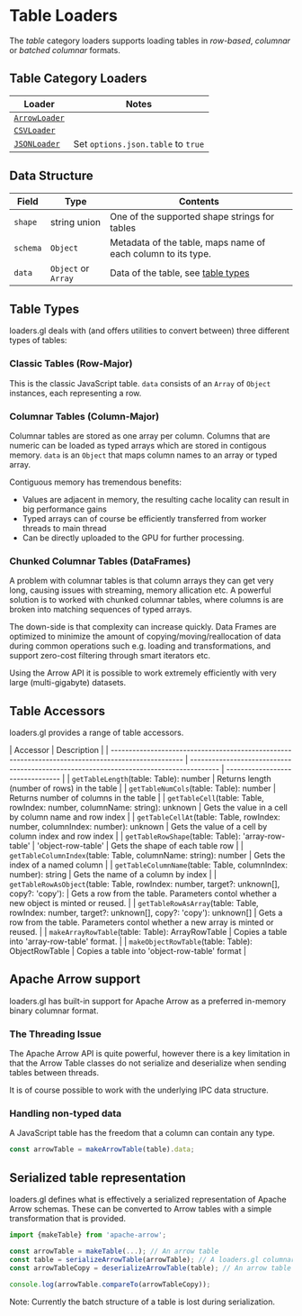 # Table Loaders

The _table_ category loaders supports loading tables in _row-based_, _columnar_ or _batched columnar_ formats.

## Table Category Loaders

| Loader                                                         | Notes                              |
| -------------------------------------------------------------- | ---------------------------------- |
| [`ArrowLoader`](/docs/modules/arrow/api-reference/arrow-loader) |                                    |
| [`CSVLoader`](/docs/modules/csv/api-reference/csv-loader)       |                                    |
| [`JSONLoader`](/docs/modules/json/api-reference/json-loader)    | Set `options.json.table` to `true` |

## Data Structure

| Field    | Type                | Contents                                                     |
| -------- | ------------------- | ------------------------------------------------------------ |
| `shape`  | string union        | One of the supported shape strings for tables                |
| `schema` | `Object`            | Metadata of the table, maps name of each column to its type. |
| `data`   | `Object` or `Array` | Data of the table, see [table types](#table-types)           |

## Table Types

loaders.gl deals with (and offers utilities to convert between) three different types of tables:

### Classic Tables (Row-Major)

This is the classic JavaScript table. `data` consists of an `Array` of `Object` instances, each representing a row.

### Columnar Tables (Column-Major)

Columnar tables are stored as one array per column. Columns that are numeric can be loaded as typed arrays which are stored in contigous memory. `data` is an `Object` that maps column names to an array or typed array.

Contiguous memory has tremendous benefits:

- Values are adjacent in memory, the resulting cache locality can result in big performance gains
- Typed arrays can of course be efficiently transferred from worker threads to main thread
- Can be directly uploaded to the GPU for further processing.

### Chunked Columnar Tables (DataFrames)

A problem with columnar tables is that column arrays they can get very long, causing issues with streaming, memory allication etc. A powerful solution is to worked with chunked columnar tables, where columns is are broken into matching sequences of typed arrays.

The down-side is that complexity can increase quickly. Data Frames are optimized to minimize the amount of copying/moving/reallocation of data during common operations such e.g. loading and transformations, and support zero-cost filtering through smart iterators etc.

Using the Arrow API it is possible to work extremely efficiently with very large (multi-gigabyte) datasets.

## Table Accessors

loaders.gl provides a range of table accessors.

| Accessor                                                                                           | Description                                                                            |
| -------------------------------------------------------------------------------------------------- | -------------------------------------------------------------------------------------- | -------------------------------- |
| `getTableLength`(table: Table): number                                                             | Returns length (number of rows) in the table                                           |
| `getTableNumCols`(table: Table): number                                                            | Returns number of columns in the table                                                 |
| `getTableCell`(table: Table, rowIndex: number, columnName: string): unknown                        | Gets the value in a cell by column name and row index                                  |
| `getTableCellAt`(table: Table, rowIndex: number, columnIndex: number): unknown                     | Gets the value of a cell by column index and row index                                 |
| `getTableRowShape`(table: Table): 'array-row-table'                                                | 'object-row-table'                                                                     | Gets the shape of each table row |
| `getTableColumnIndex`(table: Table, columnName: string): number                                    | Gets the index of a named column                                                       |
| `getTableColumnName`(table: Table, columnIndex: number): string                                    | Gets the name of a column by index                                                     |
| `getTableRowAsObject`(table: Table, rowIndex: number, target?: unknown[], copy?: 'copy'):          | Gets a row from the table. Parameters contol whether a new object is minted or reused. |
| `getTableRowAsArray`(table: Table, rowIndex: number, target?: unknown[], copy?: 'copy'): unknown[] | Gets a row from the table. Parameters contol whether a new array is minted or reused.  |
| `makeArrayRowTable`(table: Table): ArrayRowTable                                                   | Copies a table into 'array-row-table' format.                                          |
| `makeObjectRowTable`(table: Table): ObjectRowTable                                                 | Copies a table into 'object-row-table' format                                          |

## Apache Arrow support

loaders.gl has built-in support for Apache Arrow as a preferred in-memory binary columnar format.

### The Threading Issue

The Apache Arrow API is quite powerful, however there is a key limitation in that the Arrow Table classes do not serialize and deserialize when sending tables between threads.

It is of course possible to work with the underlying IPC data structure.

### Handling non-typed data

A JavaScript table has the freedom that a column can contain any type.


```typescript
const arrowTable = makeArrowTable(table).data;
```

## Serialized table representation

loaders.gl defines what is effectively a serialized representation of Apache Arrow schemas. These can be converted to Arrow tables with a simple transformation that is provided.

```typescript
import {makeTable} from 'apache-arrow';

const arrowTable = makeTable(...); // An arrow table
const table = serializeArrowTable(arrowTable); // A loaders.gl columnar table
const arrowTableCopy = deserializeArrowTable(table); // An arrow table

console.log(arrowTable.compareTo(arrowTableCopy));
```

Note: Currently the batch structure of a table is lost during serialization.

